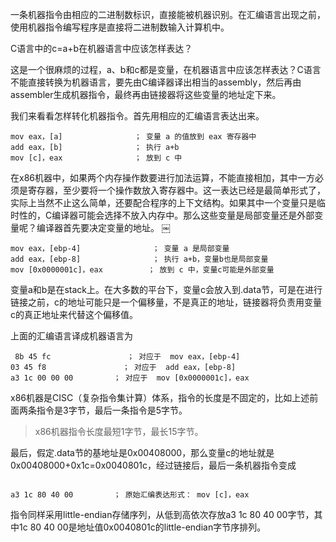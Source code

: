 
一条机器指令由相应的二进制数标识，直接能被机器识别。在汇编语言出现之前，使用机器指令编写程序是直接将二进制数输入计算机中。

C语言中的c=a+b在机器语言中应该怎样表达？

这是一个很麻烦的过程，a、b和c都是变量，在机器语言中应该怎样表达？C语言不能直接转换为机器语言，要先由C编译器译出相当的assembly，然后再由assembler生成机器指令，最终再由链接器将这些变量的地址定下来。

我们来看看怎样转化机器指令。首先用相应的汇编语言表达出来。

```
mov eax，[a]                ； 变量 a 的值放到 eax 寄存器中
add eax，[b]                ； 执行 a+b
mov [c]，eax                ； 放到 c 中
```

在x86机器中，如果两个内存操作数要进行加法运算，不能直接相加，其中一方必须是寄存器，至少要将一个操作数放入寄存器中。这一表达已经是最简单形式了，实际上当然不止这么简单，还要配合程序的上下文结构。如果其中一个变量只是临时性的，C编译器可能会选择不放入内存中。那么这些变量是局部变量还是外部变量呢？编译器首先要决定变量的地址。
￼
```
mov eax，[ebp-4]                ； 变量 a 是局部变量
add eax，[ebp-8]                ； 执行 a+b，变量b也是局部变量
mov [0x0000001c]，eax          ； 放到 c 中，变量c可能是外部变量
```

变量a和b是在stack上。在大多数的平台下，变量c会放入到.data节，可是在进行链接之前，c的地址可能只是一个偏移量，不是真正的地址，链接器将负责用变量c的真正地址来代替这个偏移值。

上面的汇编语言译成机器语言为

```
￼8b 45 fc                 ； 对应于  mov eax，[ebp-4]
03 45 f8                 ； 对应于  add eax，[ebp-8]
a3 1c 00 00 00         ； 对应于  mov [0x0000001c]，eax
```

x86机器是CISC（复杂指令集计算）体系，指令的长度是不固定的，比如上述前面两条指令是3字节，最后一条指令是5字节。

> x86机器指令长度最短1字节，最长15字节。

最后，假定.data节的基地址是0x00408000，那么变量c的地址就是0x00408000+0x1c=0x0040801c，经过链接后，最后一条机器指令变成

```

a3 1c 80 40 00         ； 原始汇编表达形式： mov [c]，eax
```

指令同样采用little-endian存储序列，从低到高依次存放a3 1c 80 40 00字节，其中1c 80 40 00是地址值0x0040801c的little-endian字节序排列。